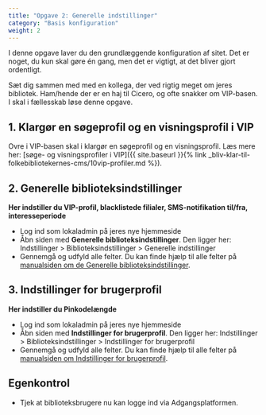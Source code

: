 ```yaml
---
title: "Opgave 2: Generelle indstillinger"
category: "Basis konfiguration"
weight: 2
---
```


I denne opgave laver du den grundlæggende konfiguration af sitet. Det er noget, du kun skal gøre én gang, men det er vigtigt, at det bliver gjort ordentligt. 

Sæt dig sammen med med en kollega, der ved rigtig meget om jeres bibliotek. Ham/hende der er en haj til Cicero, og ofte snakker om VIP-basen.
I skal i fællesskab løse denne opgave.

## 1. Klargør en søgeprofil og en visningsprofil i VIP
Ovre i VIP-basen skal i klargør en søgeprofil og en visningsprofil. Læs mere her: [søge- og visningsprofiler i VIP]({{ site.baseurl }}{% link _bliv-klar-til-folkebibliotekernes-cms/10vip-profiler.md %}).

## 2. Generelle biblioteksindstillinger
**Her indstiller du VIP-profil, blacklistede filialer, SMS-notifikation til/fra, interesseperiode**

- Log ind som lokaladmin på jeres nye hjemmeside
- Åbn siden med **Generelle biblioteksindstillinger**. Den ligger her: Indstillinger > Biblioteksindstillinger > Generelle indstillinger
- Gennemgå og udfyld alle felter. Du kan finde hjælp til alle felter på [manualsiden om de Generelle biblioteksindstillinger](https://danskernesdigitalebibliotek.github.io/folkebibliotekernes_cms_manual/main/konfiguration/generelle-indstillinger/).

## 3. Indstillinger for brugerprofil
**Her indstiller du Pinkodelængde**
- Log ind som lokaladmin på jeres nye hjemmeside
- Åbn siden med **Indstillinger for brugerprofil**. Den ligger her: Indstillinger > Biblioteksindstillinger > Indstillinger for brugerprofil
- Gennemgå og udfyld alle felter. Du kan finde hjælp til alle felter på [manualsiden om Indstillinger for brugerprofil](https://danskernesdigitalebibliotek.github.io/folkebibliotekernes_cms_manual/main/konfiguration/indstillinger-for-brugerprofil/).

## Egenkontrol
- Tjek at biblioteksbrugere nu kan logge ind via Adgangsplatformen.
